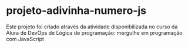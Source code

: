# projeto-adivinha-numero-js
Este projeto foi criado através da atividade disponibilizada no curso da Alura de DevOps de Lógica de programação: mergulhe em programação com JavaScript
